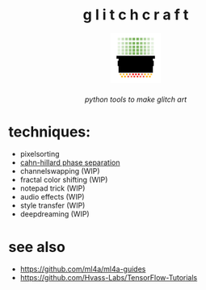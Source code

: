 <h1 align="center"> g l i t c h c r a f t </h1>
<div align="center"><img src="./logo/logo.png" width="100"></div>

<h6 align="center"> python tools to make glitch art </h6>

# techniques:
- pixelsorting
- [cahn-hillard phase separation](docs/ch.md)
- channelswapping (WIP)
- fractal color shifting (WIP)
- notepad trick (WIP)
- audio effects (WIP)
- style transfer (WIP)
- deepdreaming (WIP)

# see also
- https://github.com/ml4a/ml4a-guides
- https://github.com/Hvass-Labs/TensorFlow-Tutorials
